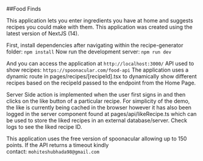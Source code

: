 ##Food Finds 

This application lets you enter ingredients you have at home and suggests recipes you could make with them.
This application was created using the latest version of NextJS (14).


First, install dependencies after navigating within the recipe-generator folder: 
``` npm install ```
Now run the development server:
```npm run dev```

And you can access the application at ```http://localhost:3000/```
API used to show recipes: ```https://spoonacular.com/food-api```
The application uses a dynamic route in pages/recipes/[recipeId].tsx to dynamically show different recipes based on the recipeId passed to the endpoint from the Home Page.

Server Side action is implemented when the user first signs in and then clicks on the like button of a particular recipe.
For simplicity of the demo, the like is currently being cached in the browser however it has also been logged in the server component found at pages/api/likeRecipe.ts which can be used to store the liked recipes in an external database/server.
Check logs to see the liked recipe ID.

This application uses the free version of spoonacular allowing up to 150 points. If the API returns a timeout kindly contact: ```mohiteshubhada98@gmail.com```
